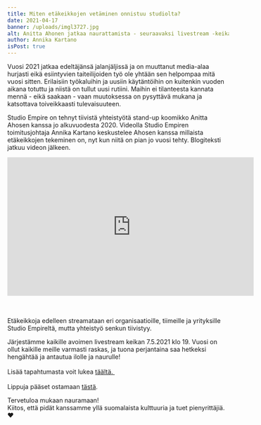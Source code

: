 ```yaml
---
title: Miten etäkeikkojen vetäminen onnistuu studiolta?
date: 2021-04-17
banner: /uploads/imgl3727.jpg
alt: Anitta Ahonen jatkaa naurattamista - seuraavaksi livestream -keikan muodossa!
author: Annika Kartano
isPost: true
---
```

Vuosi 2021 jatkaa edeltäjänsä jalanjäljissä ja on muuttanut media-alaa hurjasti eikä esiintyvien taiteilijoiden työ ole yhtään sen helpompaa mitä vuosi sitten. Erilaisiin työkaluihin ja uusiin käytäntöihin on kuitenkin vuoden aikana totuttu ja niistä on tullut uusi rutiini. Maihin ei tilanteesta kannata mennä - eikä saakaan - vaan muutoksessa on pysyttävä mukana ja katsottava toiveikkaasti tulevaisuuteen. 

Studio Empire on tehnyt tiivistä yhteistyötä stand-up koomikko Anitta Ahosen kanssa jo alkuvuodesta 2020. Videolla Studio Empiren toimitusjohtaja Annika Kartano keskustelee Ahosen kanssa millaista etäkeikkojen tekeminen on, nyt kun niitä on pian jo vuosi tehty. Blogiteksti jatkuu videon jälkeen.

<iframe width="560" height="315" src="https://www.youtube.com/embed/7l_77ja90Ns" title="YouTube video player" frameborder="0" allow="accelerometer; autoplay; clipboard-write; encrypted-media; gyroscope; picture-in-picture" allowfullscreen></iframe>

\
\
Etäkeikkoja edelleen streamataan eri organisaatioille, tiimeille ja yrityksille Studio Empireltä, mutta yhteistyö senkun tiivistyy.

Järjestämme kaikille avoimen livestream keikan 7.5.2021 klo 19. Vuosi on ollut kaikille meille varmasti raskas, ja tuona perjantaina saa hetkeksi hengähtää ja antautua ilolle ja naurulle!\
\
Lisää tapahtumasta voit lukea [täältä. ](< https://www.facebook.com/events/549906829322936>)\
\
Lippuja pääset ostamaan [tästä](https://isoa.ticketspice.com/anitta-ahonen-live-stream). 

Tervetuloa mukaan nauramaan! \
Kiitos, että pidät kanssamme yllä suomalaista kulttuuria ja tuet pienyrittäjiä. ❤️